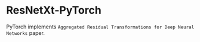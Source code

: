 # ResNetXt-PyTorch
PyTorch implements `Aggregated Residual Transformations for Deep Neural Networks` paper.
